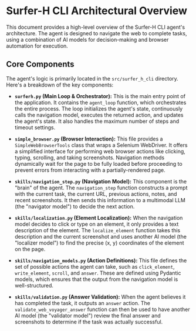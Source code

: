 # Surfer-H CLI Architectural Overview

This document provides a high-level overview of the Surfer-H CLI agent's architecture. The agent is designed to navigate the web to complete tasks, using a combination of AI models for decision-making and browser automation for execution.

## Core Components

The agent's logic is primarily located in the `src/surfer_h_cli` directory. Here's a breakdown of the key components:

-   **`surferh.py` (Main Loop & Orchestrator):** This is the main entry point of the application. It contains the `agent_loop` function, which orchestrates the entire process. The loop initializes the agent's state, continuously calls the navigation model, executes the returned action, and updates the agent's state. It also handles the maximum number of steps and timeout settings.

-   **`simple_browser.py` (Browser Interaction):** This file provides a `SimpleWebBrowserTools` class that wraps a Selenium WebDriver. It offers a simplified interface for performing web browser actions like clicking, typing, scrolling, and taking screenshots. Navigation methods dynamically wait for the page to be fully loaded before proceeding to prevent errors from interacting with a partially-rendered page.

-   **`skills/navigation_step.py` (Navigation Model):** This component is the "brain" of the agent. The `navigation_step` function constructs a prompt with the current task, the current URL, previous actions, notes, and recent screenshots. It then sends this information to a multimodal LLM (the "navigator model") to decide the next action.

-   **`skills/localization.py` (Element Localization):** When the navigation model decides to click or type on an element, it only provides a text description of the element. The `localize_element` function takes this description and the current screenshot and uses another AI model (the "localizer model") to find the precise (x, y) coordinates of the element on the page.

-   **`skills/navigation_models.py` (Action Definitions):** This file defines the set of possible actions the agent can take, such as `click_element`, `write_element`, `scroll`, and `answer`. These are defined using Pydantic models, which ensures that the output from the navigation model is well-structured.

-   **`skills/validation.py` (Answer Validation):** When the agent believes it has completed the task, it outputs an `answer` action. The `validate_web_voyager_answer` function can then be used to have another AI model (the "validator model") review the final answer and screenshots to determine if the task was actually successful.
